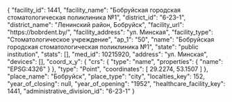 {
    "facility_id": 1441,
    "facility_name": "Бобруйская городская стоматологическая поликлиника №1",
    "district_id": "6-23-1",
    "district_name": "Ленинский район, Бобруйск",
    "facility_url": "https:\/\/bobrdent.by\/",
    "facility_address": "ул. Минская",
    "facility_type": "Стоматологическое учреждение",
    "ap_1": "50",
    "name": "Бобруйская городская стоматологическая поликлиника №1",
    "state": "public institution",
    "stats": [],
    "med_id": 10215920,
    "address": "ул. Минская",
    "devices": [],
    "coord_x_y": {
        "crs": {
            "type": "name",
            "properties": {
                "name": "EPSG:4326"
            }
        },
        "type": "Point",
        "coordinates": [
            29.2274,
            53.1507
        ]
    },
    "place_name": "Бобруйск",
    "place_type": "city",
    "localties_key": 152,
    "year_of_closing": null,
    "year_of_opening": "1952",
    "healthcare_facility_key": 1441,
    "administrative_division_id": "6-23-1"
}